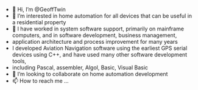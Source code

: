 - 👋 Hi, I’m @GeoffTwin
- 👀 I’m interested in home automation for all devices that can be useful in a residential property
- 🌱 I have worked in system software support, primarily on mainframe computers, and in software development, business management,
-  application architecture and process improvement for many years
-  I developed Aviation Navigation software using the earliest GPS serial devices using C++, and have used many other software development tools, 
-  including Pascal, assembler, Algol, Basic, Visual Basic  
- 💞️ I’m looking to collaborate on home automation development
- 📫 How to reach me ...

<!---
GeoffTwin/GeoffTwin is a ✨ special ✨ repository because its `README.md` (this file) appears on your GitHub profile.
You can click the Preview link to take a look at your changes.
--->
